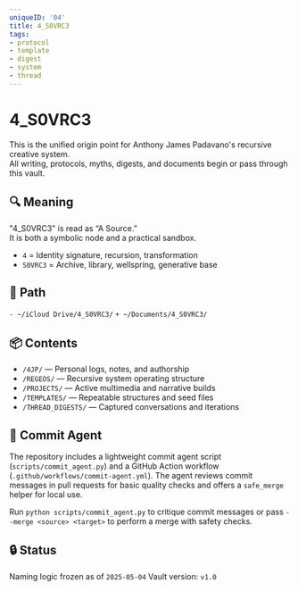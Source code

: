 ```yaml
---
uniqueID: '04'
title: 4_S0VRC3
tags:
- protocol
- template
- digest
- system
- thread
---
```



# 4_S0VRC3

This is the unified origin point for Anthony James Padavano's recursive creative system.  
All writing, protocols, myths, digests, and documents begin or pass through this vault.

## 🔍 Meaning
"4_S0VRC3" is read as “A Source.”  
It is both a symbolic node and a practical sandbox.

- `4` = Identity signature, recursion, transformation
- `S0VRC3` = Archive, library, wellspring, generative base

## 📍 Path
`- ~/iCloud Drive/4_S0VRC3/`
`+ ~/Documents/4_S0VRC3/`

## 📦 Contents
- `/4JP/` — Personal logs, notes, and authorship
- `/REGEOS/` — Recursive system operating structure
- `/PROJECTS/` — Active multimedia and narrative builds
- `/TEMPLATES/` — Repeatable structures and seed files
- `/THREAD_DIGESTS/` — Captured conversations and iterations


## 🤖 Commit Agent
The repository includes a lightweight commit agent script (`scripts/commit_agent.py`) and a GitHub Action workflow (`.github/workflows/commit-agent.yml`). The agent reviews commit messages in pull requests for basic quality checks and offers a `safe_merge` helper for local use.

Run `python scripts/commit_agent.py` to critique commit messages or pass `--merge <source> <target>` to perform a merge with safety checks.

## 🔒 Status
Naming logic frozen as of `2025-05-04`
Vault version: `v1.0`
